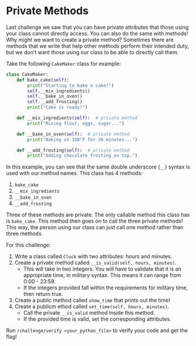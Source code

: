 # Private Methods

Last challenge we saw that you can have private attributes that those using your class cannot directly access. You can also do the same with methods! Why might we want to create a private method? Sometimes there are methods that we write that help other methods perform their intended duty, but we don't want those using our class to be able to directly call them.

Take the following `CakeMaker` class for example:

```python
class CakeMaker:
    def bake_cake(self):
        print("Starting to bake a cake!")
        self.__mix_ingredients()
        self.__bake_in_oven()
        self.__add_frosting()
        print("Cake is ready!")

    def __mix_ingredients(self):  # private method
        print("Mixing flour, eggs, sugar...")

    def __bake_in_oven(self):  # private method
        print("Baking at 350°F for 30 minutes...")

    def __add_frosting(self):  # private method
        print("Adding chocolate frosting on top.")
```

In this example, you can see that the same double underscore (`__`) syntax is used with our method names. This class has 4 methods:
1. `bake_cake`
2. `__mix_ingredients`
3. `__bake_in_oven`
4. `__add_frosting`

Three of these methods are private. The only callable method this class has is `bake_cake`. This method then goes on to call the three private methods! This way, the person using our class can just call one method rather than three methods. 

For this challenge:
1. Write a class called `Clock` with two attributes: hours and minutes.
2. Create a private method called `__is_valid(self, hours, minutes)`.
	- This will take in two integers. You will have to validate that it is an appropriate time, in military syntax. This means it can range from 0:00 - 23:59.
	- If the integers provided fall within the requirements for military time, then return true.
3. Create a public method called `show_time` that prints out the time!
4. Create a publicm ethod called `set_time(self, hours, minutes)`.
	- Call the private `__is_valid` method inside this method.
	- If the provided time is valid, set the corresponding attributes. 

Run `/challenge/verify <your_python_file>` to verify your code and get the flag!
